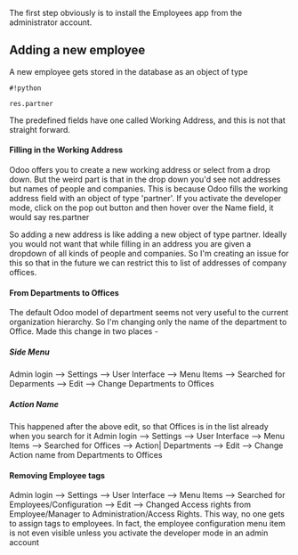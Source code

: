 The first step obviously is to install the Employees app from the administrator account. 

## Adding a new employee ##
A new employee gets stored in the database as an object of type 
```
#!python

res.partner
```
 The predefined fields have one called Working Address, and this is not that straight forward. 

#### Filling in the Working Address ####
Odoo offers you to create a new working address or select from a drop down. But the weird part is that in the drop down you'd see not addresses but names of people and companies.
This is because Odoo fills the working address field with an object of type 'partner'. If you activate the developer mode, click on the pop out button and then hover over the Name field, it would say res.partner

So adding a new address is like adding a new object of type partner. Ideally you would not want that while filling in an address you are given a dropdown of all kinds of people and companies. So I'm creating an issue for this so that in the future we can restrict this to list of addresses of company offices.

#### From Departments to Offices ####
The default Odoo model of department seems not very useful to the current organization hierarchy. So I'm changing only the name of the department to Office. Made this change in two places - 

##### Side Menu #####
Admin login --> Settings --> User Interface --> Menu Items --> Searched for Deparments --> Edit --> Change Departments to Offices

##### Action Name #####
This happened after the above edit, so that Offices is in the list already when you search for it
Admin login --> Settings --> User Interface --> Menu Items --> Searched for Offices --> Action| Departments --> Edit --> Change Action name from Departments to Offices

#### Removing Employee tags ####
Admin login --> Settings --> User Interface --> Menu Items --> Searched for Employees/Configuration --> Edit --> Changed Access rights from Employee/Manager to Administration/Access Rights.
This way, no one gets to assign tags to employees. In fact, the employee configuration menu item is not even visible unless you activate the developer mode in an admin account